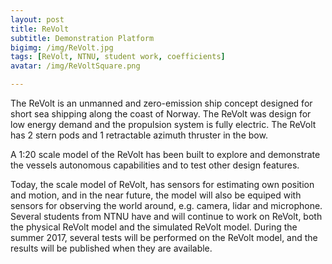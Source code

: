 ```yaml
---
layout: post
title: ReVolt
subtitle: Demonstration Platform
bigimg: /img/ReVolt.jpg
tags: [ReVolt, NTNU, student work, coefficients]
avatar: /img/ReVoltSquare.png

---
```


The ReVolt is an unmanned and zero-emission ship concept designed for short sea shipping along the coast of Norway. 
The ReVolt was design for low energy demand and the propulsion system is fully electric. The ReVolt has 2 stern pods and 1 retractable azimuth thruster in the bow.

A 1:20 scale model of the ReVolt has been built to explore and demonstrate the vessels autonomous capabilities and to test other design features.

Today, the scale model of ReVolt, has sensors for estimating own position and motion, and in the near future, the model will also be equiped with sensors for observing the world around, e.g. camera, lidar and microphone. 
Several students from NTNU have and will continue to work on ReVolt, both the physical ReVolt model and the simulated ReVolt model.
During the summer 2017, several tests will be performed on the ReVolt model, and the results will be published when they are available.

